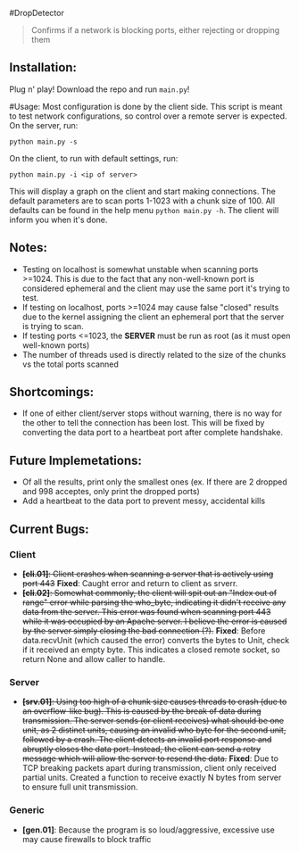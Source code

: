 #DropDetector
> Confirms if a network is blocking ports, either rejecting or dropping them

## Installation:
Plug n' play! Download the repo and run `main.py`!

#Usage:
Most configuration is done by the client side. This script is meant to test network configurations, so control over a remote server is expected.
On the server, run:
```
python main.py -s
```
On the client, to run with default settings, run:
```
python main.py -i <ip of server>
```
This will display a graph on the client and start making connections. The default parameters are to scan ports 1-1023 with a chunk size of 100. All defaults can be found in the help menu `python main.py -h`. The client will inform you when it's done.

## Notes:
- Testing on localhost is somewhat unstable when scanning ports >=1024. This is due to the fact that any non-well-known port is considered ephemeral and the client may use the same port it's trying to test.
- If testing on localhost, ports >=1024 may cause false "closed" results due to the kernel assigning the client an ephemeral port that the server is trying to scan.
- If testing ports <=1023, the **SERVER** must be run as root (as it must open well-known ports)
- The number of threads used is directly related to the size of the chunks vs the total ports scanned

## Shortcomings:
- If one of either client/server stops without warning, there is no way for the other to tell the connection has been lost. This will be fixed by converting the data port to a heartbeat port after complete handshake.

## Future Implemetations:
- Of all the results, print only the smallest ones (ex. If there are 2 dropped and 998 acceptes, only print the dropped ports)
- Add a heartbeat to the data port to prevent messy, accidental kills

## Current Bugs:

### Client
- ~~**[cli.01]**: Client crashes when scanning a server that is actively using port 443~~ **Fixed**: Caught error and return to client as srverr.
- ~~**[cli.02]**: Somewhat commonly, the client will spit out an "Index out of range" error while parsing the who_byte, indicating it didn't receive any data from the server. This error was found when scanning port 443 while it was occupied by an Apache server. I believe the error is caused by the server simply closing the bad connection (?).~~ **Fixed**: Before data.recvUnit (which caused the error) converts the bytes to Unit, check if it received an empty byte. This indicates a closed remote socket, so return None and allow caller to handle.

### Server
- ~~**[srv.01]**: Using too high of a chunk size causes threads to crash (due to an overflow-like bug). This is caused by the break of data during transmission. The server sends (or client receives) what should be one unit, as 2 distinct units, causing an invalid who byte for the second unit, followed by a crash. The client detects an invalid port response and abruptly closes the data port. Instead, the client can send a retry message which will allow the server to resend the data.~~ **Fixed**: Due to TCP breaking packets apart during transmission, client only received partial units. Created a function to receive exactly N bytes from server to ensure full unit transmission.

### Generic
- **[gen.01]**: Because the program is so loud/aggressive, excessive use may cause firewalls to block traffic
